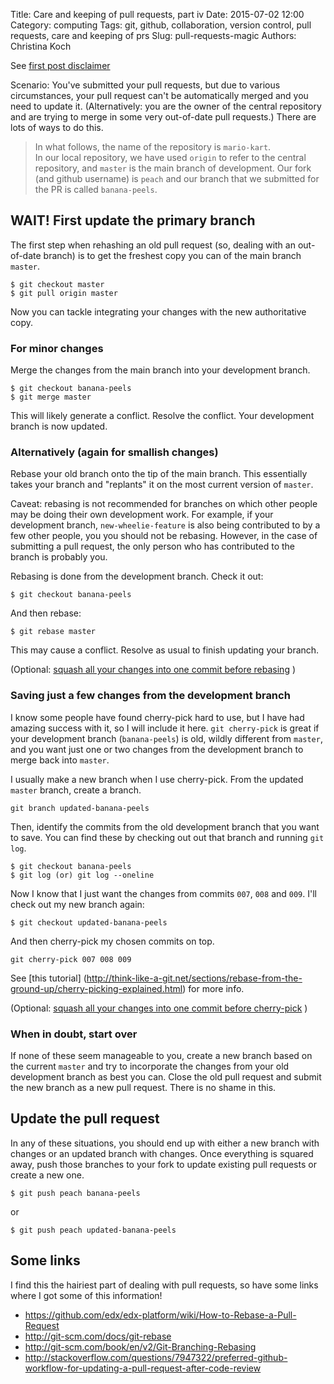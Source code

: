 Title: Care and keeping of pull requests, part iv
Date: 2015-07-02 12:00
Category: computing
Tags: git, github, collaboration, version control, pull requests, care and keeping of prs
Slug: pull-requests-magic
Authors: Christina Koch

See [first post disclaimer](http://christinalk.github.io/blog/pull-requests.html)

Scenario: You've submitted your pull requests, but due to various circumstances, 
your pull request can't be automatically merged and you need to update 
it.  (Alternatively: you are the owner of the central repository 
and are trying to merge in some very out-of-date pull requests.)  There 
are lots of ways to do this.  

> In what follows, the name of the repository is `mario-kart`.  
> In our local repository, we have used `origin` to refer to the central repository, 
> and `master` is the main branch of 
> development.  Our fork (and github username) is `peach` and our branch that 
> we submitted for the PR is called `banana-peels`.  

## WAIT!  First update the primary branch

The first step when rehashing an old pull request (so, dealing with an out-of-date 
branch) is to get the freshest copy you can of the main branch `master`.  

~~~
$ git checkout master
$ git pull origin master
~~~

Now you can tackle integrating your changes with the new authoritative copy.  

### For minor changes

Merge the changes from the main branch into your development branch.  

~~~
$ git checkout banana-peels
$ git merge master
~~~

This will likely generate a conflict.  Resolve the conflict.  Your 
development branch is now updated.  

### Alternatively (again for smallish changes)
<a name="rebase"></a>
Rebase your old branch onto the tip of the main branch.  This essentially takes 
your branch and "replants" it on the most current version of `master`.  

Caveat: rebasing is not recommended for branches on which other people may be 
doing their own development work.  For example, if your development branch, 
`new-wheelie-feature` is also being contributed to by a few other people, you
you should not be rebasing.  However, in the case of submitting a pull request, 
the only person who has contributed to the branch is probably you.  

Rebasing is done from the development branch.  Check it out: 
~~~
$ git checkout banana-peels
~~~

And then rebase: 

~~~
$ git rebase master
~~~

This may cause a conflict.  Resolve as usual to finish updating your branch.  

(Optional: [squash all your changes into one commit before rebasing](
pull-requests-squash.html) )

### Saving just a few changes from the development branch
<a name="cherry"></a>
I know some people have found cherry-pick hard to use, but I have had amazing 
success with it, so I will include it here.  `git cherry-pick` is great if your development branch (`banana-peels`) is old, wildly different from `master`, and you want just one or two changes from the development branch to merge back into `master`.  

I usually make a new branch when I use cherry-pick.  From the updated 
`master` branch, create a branch. 

~~~
git branch updated-banana-peels
~~~

Then, identify the commits from the old development branch that you want to save.  You can find these by checking out out that branch and running `git log`.  

~~~
$ git checkout banana-peels
$ git log (or) git log --oneline
~~~

Now I know that I just want the changes from commits `007`, `008` and `009`.  I'll 
check out my new branch again: 

~~~
$ git checkout updated-banana-peels
~~~

And then cherry-pick my chosen commits on top.  

~~~
git cherry-pick 007 008 009
~~~

See [this tutorial] (http://think-like-a-git.net/sections/rebase-from-the-ground-up/cherry-picking-explained.html) for more info.  

(Optional: [squash all your changes into one commit before cherry-pick](
pull-requests-squash.html) )

### When in doubt, start over

If none of these seem manageable to you, create a new branch based on the current 
`master` and try to incorporate the changes from your old development branch as 
best you can.  Close the old pull request and submit the new branch as 
a new pull request.  There is no shame in this.  

## Update the pull request

In any of these situations, you should end up with either a new branch with changes 
or an updated branch with changes.  Once everything is squared away, push those 
branches to your fork to update existing pull requests or create a new one.  

~~~
$ git push peach banana-peels
~~~
or
~~~
$ git push peach updated-banana-peels
~~~

## Some links

I find this the hairiest part of dealing with pull requests, so have some links 
where I got some of this information!  

* https://github.com/edx/edx-platform/wiki/How-to-Rebase-a-Pull-Request
* http://git-scm.com/docs/git-rebase
* http://git-scm.com/book/en/v2/Git-Branching-Rebasing
* http://stackoverflow.com/questions/7947322/preferred-github-workflow-for-updating-a-pull-request-after-code-review